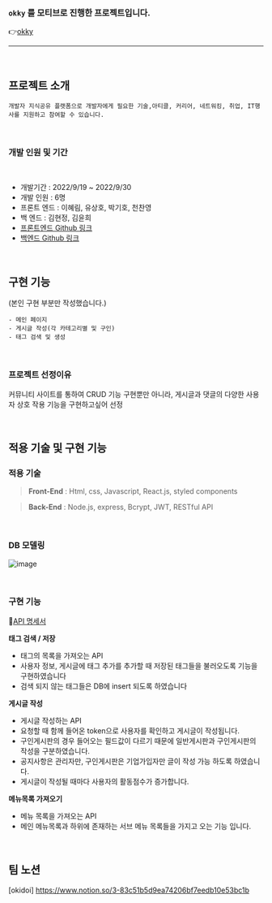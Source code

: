 ### **`okky`** 를 모티브로 진행한 프로젝트입니다.
👉[okky](https://okky.kr/)

---
<br>

## **프로젝트 소개**
```
개발자 지식공유 플랫폼으로 개발자에게 필요한 기술,아티클, 커리어, 네트워킹, 취업, IT행사를 지원하고 참여할 수 있습니다.
```

<br>


### **개발 인원 및 기간**
​
- 개발기간 : 2022/9/19 ~ 2022/9/30
- 개발 인원 : 6명
- 프론트 엔드 : 이혜림, 유상호, 박기호, 천찬영
- 백 엔드 : 김현정, 김윤희
- [프론트엔드 Github 링크](https://github.com/hrimwk/Okidoki-project)
- [백엔드 Github 링크](https://github.com/wecode-bootcamp-korea/justcode-6-2nd-team3-back)

<br>

## 구현 기능
(본인 구현 부분만 작성했습니다.)

    - 메인 페이지
    - 게시글 작성(각 카테고리별 및 구인)
    - 태그 검색 및 생성

<br>

### **프로젝트 선정이유**

  커뮤니티 사이트를 통하여 CRUD 기능 구현뿐만 아니라, 게시글과 댓글의 다양한 사용자 상호 작용 기능을 구현하고싶어 선정

<br>

## **적용 기술 및 구현 기능**

### **적용 기술**

> **Front-End** : Html, css, Javascript, React.js, styled components
> 

> **Back-End** : Node.js, express, Bcrypt, JWT, RESTful API

<br>

### **DB 모델링**
![image](https://user-images.githubusercontent.com/104122566/194026010-bdc49d1c-ef55-43b2-b006-a5bbdb8804d7.png)

<br>

### **구현 기능**
📌[API 명세서 ](https://documenter.getpostman.com/view/22727251/2s7Z7Tsc5q#9004ec23-b6a3-49fb-9022-2d58d3593b3c)

**태그 검색 / 저장**
- 태그의 목록을 가져오는 API
- 사용자 정보, 게시글에 태그 추가를 추가할 때 저장된 태그들을 불러오도록 기능을 구현하였습니다
- 검색 되지 않는 태그들은 DB에 insert 되도록 하였습니다

**게시글 작성**
- 게시글 작성하는 API
- 요청할 때 함께 들어온 token으로 사용자를 확인하고 게시글이 작성됩니다.
- 구인게시판의 경우 들어오는 필드값이 다르기 때문에 일반게시판과 구인게시판의 작성을 구분하였습니다.
- 공지사항은 관리자만, 구인게시판은 기업가입자만 글이 작성 가능 하도록 하였습니다.
- 게시글이 작성될 때마다 사용자의 활동점수가 증가합니다.

**메뉴목록 가져오기**
- 메뉴 목록을 가져오는 API
- 메인 메뉴목록과 하위에 존재하는 서브 메뉴 목록들을 가지고 오는 기능 입니다.
<br>

## **팀 노션**
[okidoi] https://www.notion.so/3-83c51b5d9ea74206bf7eedb10e53bc1b

